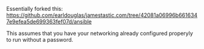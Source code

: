 Essentially forked this: 
https://github.com/earldouglas/jamestastic.com/tree/42081a06996b6616347e9efea5de699363fef07d/ansible


This assumes that you have your networking already configured properyly to run without a password.

